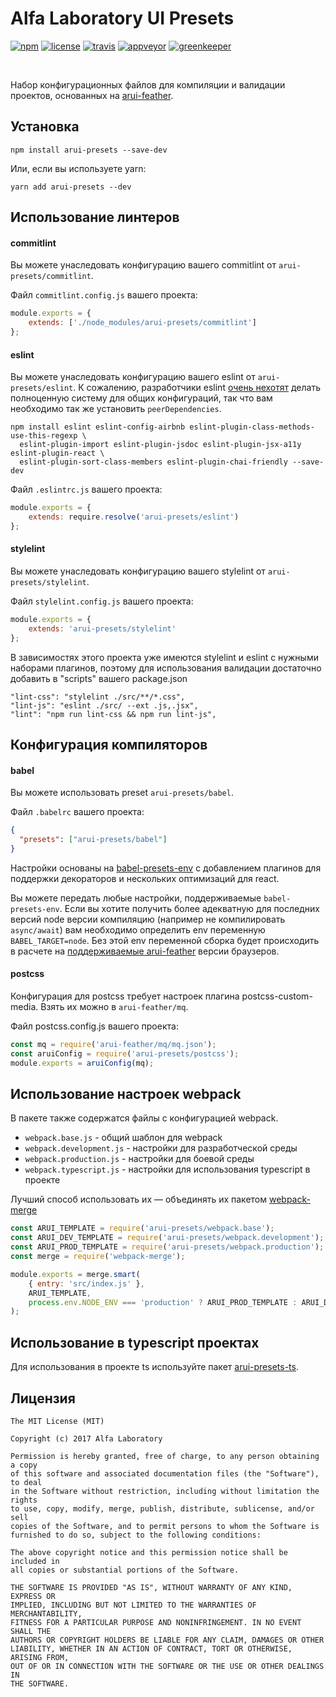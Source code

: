 Alfa Laboratory UI Presets
==========================

[![npm][npm-img]][npm]
[![license][license-img]][license]
[![travis][travis-img]][travis]
[![appveyor][appveyor-img]][appveyor]
[![greenkeeper][greenkeeper-img]][greenkeeper]

[appveyor]:        https://ci.appveyor.com/project/teryaew/arui-presets
[appveyor-img]:    https://img.shields.io/appveyor/ci/teryaew/arui-presets/master.svg?label=win
[greenkeeper]:     https://greenkeeper.io
[greenkeeper-img]: https://badges.greenkeeper.io/alfa-laboratory/arui-presets.svg
[license]:         https://opensource.org/licenses/MIT
[license-img]:     https://img.shields.io/badge/License-MIT-brightgreen.svg
[npm-img]:         https://img.shields.io/npm/v/arui-presets.svg
[npm]:             https://www.npmjs.org/package/arui-presets
[travis]:          https://travis-ci.org/alfa-laboratory/arui-presets?branch=master
[travis-img]:      https://img.shields.io/travis/alfa-laboratory/arui-presets/master.svg?label=unix

<br />

Набор конфигурационных файлов для компиляции и валидации проектов, основанных на [arui-feather](https://github.com/alfa-laboratory/arui-feather).

Установка
---------
```
npm install arui-presets --save-dev
```

Или, если вы используете yarn:
```
yarn add arui-presets --dev
```

Использование линтеров
----------------------

#### commitlint
Вы можете унаследовать конфигурацию вашего commitlint от `arui-presets/commitlint`.


Файл `commitlint.config.js` вашего проекта:
```js
module.exports = {
    extends: ['./node_modules/arui-presets/commitlint']
};
```


#### eslint
Вы можете унаследовать конфигурацию вашего eslint от `arui-presets/eslint`.
К сожалению, разработчики eslint [очень нехотят](https://github.com/eslint/eslint/issues/3458) делать полноценную систему для общих конфигураций, так что вам 
необходимо так же установить `peerDependencies`.

```
npm install eslint eslint-config-airbnb eslint-plugin-class-methods-use-this-regexp \
  eslint-plugin-import eslint-plugin-jsdoc eslint-plugin-jsx-a11y eslint-plugin-react \
  eslint-plugin-sort-class-members eslint-plugin-chai-friendly --save-dev
```


Файл `.eslintrc.js` вашего проекта:
```js
module.exports = {
    extends: require.resolve('arui-presets/eslint')
};
```

#### stylelint
Вы можете унаследовать конфигурацию вашего stylelint от `arui-presets/stylelint`.


Файл `stylelint.config.js` вашего проекта:
```js
module.exports = {
    extends: 'arui-presets/stylelint'
};
```

В зависимостях этого проекта уже имеются stylelint и eslint с нужными наборами плагинов, поэтому
для использования валидации достаточно добавить в "scripts" вашего package.json
```
"lint-css": "stylelint ./src/**/*.css",
"lint-js": "eslint ./src/ --ext .js,.jsx",
"lint": "npm run lint-css && npm run lint-js",
```

Конфигурация компиляторов
-------------------------

#### babel
Вы можете использовать preset `arui-presets/babel`.


Файл `.babelrc` вашего проекта:
```json
{
  "presets": ["arui-presets/babel"]
}
```

Настройки основаны на [babel-presets-env](https://babeljs.io/docs/plugins/preset-env/) с добавлением плагинов для 
поддержки декораторов и нескольких оптимизаций для react.

Вы можете передать любые настройки, поддерживаемые `babel-presets-env`.
Если вы хотите получить более адекватную для последних версий node версии компиляцию
(например не компилировать `async/await`) вам необходимо определить env переменную `BABEL_TARGET=node`.
Без этой env переменной сборка будет происходить в расчете на [поддерживаемые arui-feather](https://github.com/alfa-laboratory/arui-feather#%D0%9F%D0%BE%D0%B4%D0%B4%D0%B5%D1%80%D0%B6%D0%B8%D0%B2%D0%B0%D0%B5%D0%BC%D1%8B%D0%B5-%D0%B1%D1%80%D0%B0%D1%83%D0%B7%D0%B5%D1%80%D1%8B)
версии браузеров.  


#### postcss
Конфигурация для postcss требует настроек плагина postcss-custom-media. Взять их можно в `arui-feather/mq`.

Файл postcss.config.js вашего проекта:
```js
const mq = require('arui-feather/mq/mq.json');
const aruiConfig = require('arui-presets/postcss');
module.exports = aruiConfig(mq);
```

Использование настроек webpack
------------------------------

В пакете также содержатся файлы с конфигурацией webpack.

- `webpack.base.js` - общий шаблон для webpack
- `webpack.development.js` - настройки для разработческой среды
- `webpack.production.js` - настройки для боевой среды
- `webpack.typescript.js` - настройки для использования typescript в проекте

Лучший способ использовать их — объединять их пакетом [webpack-merge](https://github.com/survivejs/webpack-merge)

```js
const ARUI_TEMPLATE = require('arui-presets/webpack.base');
const ARUI_DEV_TEMPLATE = require('arui-presets/webpack.development');
const ARUI_PROD_TEMPLATE = require('arui-presets/webpack.production');
const merge = require('webpack-merge');

module.exports = merge.smart(
    { entry: 'src/index.js' },
    ARUI_TEMPLATE,
    process.env.NODE_ENV === 'production' ? ARUI_PROD_TEMPLATE : ARUI_DEV_TEMPLATE
);
```

Использование в typescript проектах
-----------------------------------
Для использования в проекте ts используйте пакет [arui-presets-ts](https://github.com/alfa-laboratory/arui-presets-ts).

Лицензия
--------

```
The MIT License (MIT)

Copyright (c) 2017 Alfa Laboratory

Permission is hereby granted, free of charge, to any person obtaining a copy
of this software and associated documentation files (the "Software"), to deal
in the Software without restriction, including without limitation the rights
to use, copy, modify, merge, publish, distribute, sublicense, and/or sell
copies of the Software, and to permit persons to whom the Software is
furnished to do so, subject to the following conditions:

The above copyright notice and this permission notice shall be included in
all copies or substantial portions of the Software.

THE SOFTWARE IS PROVIDED "AS IS", WITHOUT WARRANTY OF ANY KIND, EXPRESS OR
IMPLIED, INCLUDING BUT NOT LIMITED TO THE WARRANTIES OF MERCHANTABILITY,
FITNESS FOR A PARTICULAR PURPOSE AND NONINFRINGEMENT. IN NO EVENT SHALL THE
AUTHORS OR COPYRIGHT HOLDERS BE LIABLE FOR ANY CLAIM, DAMAGES OR OTHER
LIABILITY, WHETHER IN AN ACTION OF CONTRACT, TORT OR OTHERWISE, ARISING FROM,
OUT OF OR IN CONNECTION WITH THE SOFTWARE OR THE USE OR OTHER DEALINGS IN
THE SOFTWARE.
```
